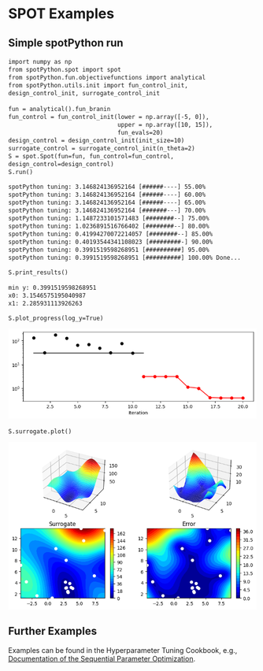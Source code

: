 # SPOT Examples

## Simple spotPython run

```{python}
import numpy as np
from spotPython.spot import spot
from spotPython.fun.objectivefunctions import analytical
from spotPython.utils.init import fun_control_init, design_control_init, surrogate_control_init

fun = analytical().fun_branin
fun_control = fun_control_init(lower = np.array([-5, 0]),
                               upper = np.array([10, 15]),
                               fun_evals=20)
design_control = design_control_init(init_size=10)
surrogate_control = surrogate_control_init(n_theta=2)
S = spot.Spot(fun=fun, fun_control=fun_control, design_control=design_control)
S.run()
```

```raw
spotPython tuning: 3.146824136952164 [######----] 55.00% 
spotPython tuning: 3.146824136952164 [######----] 60.00% 
spotPython tuning: 3.146824136952164 [######----] 65.00% 
spotPython tuning: 3.146824136952164 [#######---] 70.00% 
spotPython tuning: 1.1487233101571483 [########--] 75.00% 
spotPython tuning: 1.0236891516766402 [########--] 80.00% 
spotPython tuning: 0.41994270072214057 [########--] 85.00% 
spotPython tuning: 0.40193544341108023 [#########-] 90.00% 
spotPython tuning: 0.3991519598268951 [##########] 95.00% 
spotPython tuning: 0.3991519598268951 [##########] 100.00% Done...
```


```python
S.print_results()
```

```raw
min y: 0.3991519598268951
x0: 3.1546575195040987
x1: 2.285931113926263
```


```{python}
S.plot_progress(log_y=True)
```

![spotPython progress plot](./images/plot-progress.png)


```{python}
S.surrogate.plot()
```

![spotPython surrogate plot](./images/surrogate-plot.png)


## Further Examples

Examples can be found in the Hyperparameter Tuning Cookbook, e.g., [Documentation of the Sequential Parameter Optimization](https://sequential-parameter-optimization.github.io/Hyperparameter-Tuning-Cookbook/a_04_spot_doc.html).